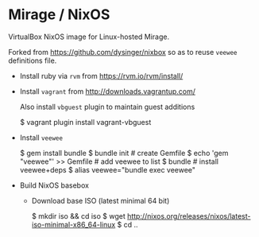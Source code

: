 Mirage / NixOS
==============

VirtualBox NixOS image for Linux-hosted Mirage.

Forked from <https://github.com/dysinger/nixbox> so as to reuse `veewee` definitions file.

* Install ruby via `rvm` from <https://rvm.io/rvm/install/>

* Install `vagrant` from <http://downloads.vagrantup.com/>

  Also install `vbguest` plugin to maintain guest additions
  
    $ vagrant plugin install vagrant-vbguest

* Install `veewee`

    $ gem install bundle
    $ bundle init                    # create Gemfile
    $ echo 'gem "veewee"' >> Gemfile # add veewee to list
    $ bundle                         # install veewee+deps
    $ alias veewee="bundle exec veewee"
    
* Build NixOS basebox

  + Download base ISO (latest minimal 64 bit)
  
    $ mkdir iso && cd iso
    $ wget http://nixos.org/releases/nixos/latest-iso-minimal-x86_64-linux
    $ cd ..
    

